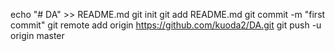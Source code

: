 echo "# DA" >> README.md
git init
git add README.md
git commit -m "first commit"
git remote add origin https://github.com/kuoda2/DA.git
git push -u origin master
